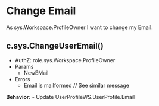 # Change Email

As sys.Workspace.ProfileOwner I want to change my Email.

## c.sys.ChangeUserEmail()

- AuthZ: role.sys.Workspace.ProfileOwner
- Params
    - NewEMail
- Errors
    - Email is mailformed // See similar message

**Behavior:**
    - Update UserProfileWS.UserProfile.Email
